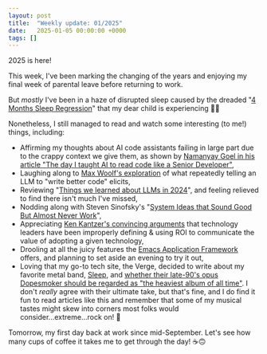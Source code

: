 ```yaml
---
layout: post
title:  "Weekly update: 01/2025"
date:   2025-01-05 00:00:00 +0000
tags: []
---
```


2025 is here!

This week, I've been marking the changing of the years and enjoying my final week of parental leave before returning to work.

But *mostly* I've been in a haze of disrupted sleep caused by the dreaded "[4 Months Sleep Regression](https://www.sleepfoundation.org/baby-sleep/4-month-sleep-regression)" that my dear child is experiencing 😵‍💫

Nonetheless, I still managed to read and watch some interesting (to me!) things, including:
- Affirming my thoughts about AI code assistants failing in large part due to the crappy context we give them, as shown by [Namanyay Goel in his article "The day I taught AI to read code like a Senior Developer"](https://nmn.gl/blog/ai-senior-developer),
- Laughing along to [Max Woolf's exploration](https://minimaxir.com/2025/01/write-better-code/
) of what repeatedly telling an LLM to "write better code" elicits,
- Reviewing "[Things we learned about LLMs in 2024](https://simonwillison.net/2024/Dec/31/llms-in-2024/)", and feeling relieved to find there isn't much I've missed,
- Nodding along with Steven Sinofsky's "[System Ideas that Sound Good But Almost Never Work](https://hardcoresoftware.learningbyshipping.com/p/225-systems-ideas-that-sound-good)",
- Appreciating [Ken Kantzer's convincing arguments](https://kenkantzer.com/technology-roi-discussions-are-broken/) that technology leaders have been improperly defining & using ROI to communicate the value of adopting a given technology,
- Drooling at all the juicy features the [Emacs Application Framework](https://github.com/emacs-eaf/emacs-application-framework?tab=readme-ov-file#features) offers, and planning to set aside an evening to try it out,
- Loving that my go-to tech site, the Verge, decided to write about my favorite metal band, [Sleep](https://en.wikipedia.org/wiki/Sleep_(band)), and [whether their  late-90's opus Dopesmoker should be regarded as "the heaviest album of all time"](https://www.theverge.com/2025/1/1/24333190/heavier-than-dopesmoker
). I don't *really* agree with their ultimate take, but that's fine, and I do find it fun to read articles like this and remember that some of my musical tastes might skew into corners most folks would consider...extreme...rock on! 🤘 

Tomorrow, my first day back at work since mid-September. Let's see how many cups of coffee it takes me to get through the day! ☕️🙃
